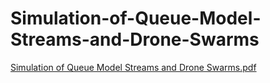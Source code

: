 # Simulation-of-Queue-Model-Streams-and-Drone-Swarms
[Simulation of Queue Model Streams and Drone Swarms.pdf](https://github.com/user-attachments/files/19726763/Simulation.of.Queue.Model.Streams.and.Drone.Swarms.pdf)

